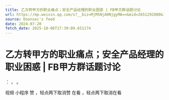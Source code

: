 ```yaml
---
title: 乙方转甲方的职业痛点；安全产品经理的职业困惑 | FB甲方群话题讨论
url: https://mp.weixin.qq.com/s?__biz=MjM5NjA0NjgyMA==&mid=2651292880&idx=2&sn=74d545ec0c996bc3cacf194ee5c48360
source: Doonsec's feed
date: 2024-07-20
fetch_date: 2025-10-06T17:39:09.651174
---
```


# 乙方转甲方的职业痛点；安全产品经理的职业困惑 | FB甲方群话题讨论

：
，
。

视频
小程序
赞
，轻点两下取消赞
在看
，轻点两下取消在看